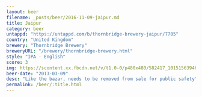 ```yaml
---
layout: beer
filename: _posts/beer/2016-11-09-jaipur.md
title: Jaipur
category: beer
untappd: "https://untappd.com/b/thornbridge-brewery-jaipur/7705"
country: "United Kingdom"
brewery: "Thornbridge Brewery"
breweryURL: "/brewery/thornbridge-brewery.html"
style: "IPA - English"
score: 3
img: https://scontent.xx.fbcdn.net/v/t1.0-0/p480x480/582417_10151563946028745_982723381_n.jpg?_nc_cat=102&_nc_ht=scontent.xx&oh=1f17bfa30bbd4d5e883f5343800156b6&oe=5CADD8C5
beer-date: "2013-03-09"
desc: "Like the bazar, needs to be removed from sale for public safety"
permalink: /beer/:title.html
---
```

